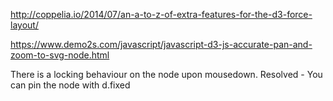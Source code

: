 http://coppelia.io/2014/07/an-a-to-z-of-extra-features-for-the-d3-force-layout/

https://www.demo2s.com/javascript/javascript-d3-js-accurate-pan-and-zoom-to-svg-node.html

There is a locking behaviour on the node upon mousedown. Resolved - You can pin the node with d.fixed
